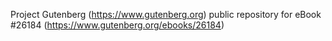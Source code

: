Project Gutenberg (https://www.gutenberg.org) public repository for eBook #26184 (https://www.gutenberg.org/ebooks/26184)